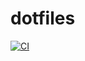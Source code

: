 # dotfiles

[![CI](https://github.com/ticknical/dotfiles/actions/workflows/main.yml/badge.svg)](https://github.com/ticknical/dotfiles/actions/workflows/main.yml)
